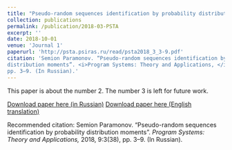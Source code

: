 ```yaml
---
title: "Pseudo-random sequences identification by probability distribution moments"
collection: publications
permalink: /publication/2018-03-PSTA
excerpt: ''
date: 2018-10-01
venue: 'Journal 1'
paperurl: 'http://psta.psiras.ru/read/psta2018_3_3-9.pdf'
citation: 'Semion Paramonov. “Pseudo-random sequences identification by probability
distribution moments”. <i>Program Systems: Theory and Applications, </i>2018, 9:3(38),
pp. 3–9. (In Russian).'
---
```

This paper is about the number 2. The number 3 is left for future work.

[Download paper here (in Russian)](http://psta.psiras.ru/read/psta2018_3_3-9.pdf)
[Download paper here (English translation)](https://www.researchgate.net/profile/Semion_Paramonov/publication/337737814_PSEUDO-RANDOM_SEQUENCES_IDENTIFICATION_BY_PROBABILITY_DISTRIBUTION_MOMENTS_A_PREPRINT/links/5de7add7299bf10bc33eb8c3/PSEUDO-RANDOM-SEQUENCES-IDENTIFICATION-BY-PROBABILITY-DISTRIBUTION-MOMENTS-A-PREPRINT.pdf)

Recommended citation: Semion Paramonov. “Pseudo-random sequences identification by probability
distribution moments”. <i>Program Systems: Theory and Applications, </i>2018, 9:3(38),
pp. 3–9. (In Russian).
